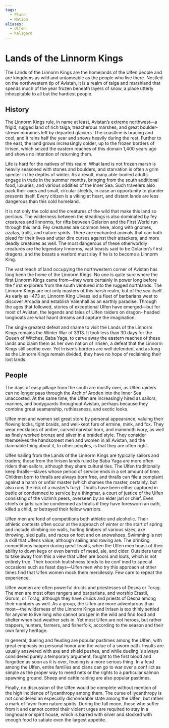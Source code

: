 ```yaml
---
tags:
  - Place
  - Nation
aliases:
  - Ulfen
  - Kalsgard
---
```

# Lands of the Linnorm Kings
The Lands of the Linnorm Kings are the homelands of the Ulfen people and are kingdoms as wild and untameable as the people who live there. Nestled on the northwestern tip of Avistan, it is a realm of taiga and marshland that spends much of the year frozen beneath layers of snow, a place utterly inhospitable to all but the hardiest people.

## History
The Linnorm Kings rule, in name at least, Avistan’s extreme northwest—a frigid, rugged land of rich taiga, treacherous marshes, and great boulder-strewn moraines left by departed glaciers. The coastline is bracing and cool, and it rains half the year and snows heavily during the rest. Further to the east, the land grows increasingly colder, up to the frozen borders of Irrisen, which seized the eastern reaches of this domain 1,400 years ago and shows no intention of returning them.

Life is hard for the natives of this realm. What land is not frozen marsh is heavily seasoned with stones and boulders, and starvation is often a grim specter in the depths of winter. As a result, many able-bodied adults engage in trade in the summer months, bringing from the south additional food, luxuries, and various oddities of the Inner Sea. Such travelers also pack their axes and small, circular shields, in case an opportunity to plunder presents itself. Every citizen is a viking at heart, and distant lands are less dangerous than this cold homeland.

It is not only the cold and the creatures of the wild that make this land so perilous. The wilderness between the steadings is also dominated by fey creatures and linnorms, for rifts between Golarion and the First World run through this land. Fey creatures are common here, along with gnomes, azatas, trolls, and nature spirits. There are enchanted animals that can both plead for their lives and utter dire curses against their attackers, and more deadly creatures as well. The most dangerous of these otherworldly creatures are the legendary linnorms, vast beasts said to be Golarion’s f irst dragons, and the beasts a warlord must slay if he is to become a Linnorm King.

The vast reach of land occupying the northwestern corner of Avistan has long been the home of the Linnorm Kings. No one is quite sure where the first Linnorm Kings came from—they were certainly in power long before the f irst explorers from the south ventured into the rugged northlands. The Linnorm Kings are not only masters of this harsh realm, but of the sea itself. As early as –473 ar, Linnorm King Ulvass led a fleet of barbarians west to discover Arcadia and establish Valenhall as an earthly paradise. Through the ages that followed, stories of exceptional Ulfen have emerged—but for most of Avistan, the legends and tales of Ulfen raiders on dragon- headed longboats are what haunt dreams and capture the imagination.

The single greatest defeat and shame to visit the Lands of the Linnorm Kings remains the Winter War of 3313. It took less than 30 days for the Queen of Witches, Baba Yaga, to carve away the eastern reaches of these lands and claim them as her own nation of Irrisen, a defeat that the Linnorm Kings still seethe over. Yet Irrisen’s borders are well defended, and as long as the Linnorm Kings remain divided, they have no hope of reclaiming their lost lands.
## People
The days of easy pillage from the south are mostly over, as Ulfen raiders can no longer pass through the Arch of Aroden into the Inner Sea unaccosted. At the same time, the Ulfen are increasingly hired as sailors, marines, and bodyguards throughout Avistan, perhaps because they combine great seamanship, ruthlessness, and exotic looks.

Ulfen men and women set great store by personal appearance, valuing their flowing locks, tight braids, and well-kept furs of ermine, mink, and fox. They wear necklaces of amber, carved narwhal horn, and mammoth ivory, as well as finely worked bronze and silver in a braided style. They consider themselves the handsomest men and women in all Avistan, and the damnable thing about it, to other peoples, is that they are often right.

Ulfen hailing from the Lands of the Linnorm Kings are typically sailors and traders; those from the Irrisen lands ruled by Baba Yaga are more often riders than sailors, although they share cultural ties. The Ulfen traditionally keep thralls—slaves whose period of service ends in a set amount of time. Children born to thralls are always born free, and thralls can file a complaint against a harsh or unfair master (which shames the master, certainly, but also runs the risk of a master’s fury). Thralls have been either captured in battle or condemned to service by a thingmar, a court of justice of the Ulfen consisting of the victim’s peers, overseen by an elder jarl or chief. Even chiefs or jarls can be condemned as thralls if they have foresworn an oath, killed a child, or betrayed their fellow warriors.

Ulfen men are fond of competitions both athletic and alcoholic. Their athletic contests often occur at the approach of winter or the start of spring and include climbing ice walls, hurling timbers of various sizes, axe throwing, sled pulls, and races on foot and on snowshoes. Swimming is not a skill that Ulfens value, although sailing and rowing are. The drinking competitions happen during great feasts, when the Ulfen men boast of their ability to down kegs or even barrels of mead, ale, and cider. Outsiders tend to take away from this a view that Ulfen are boors and louts, which is not entirely true. Their boorish loutishness tends to be conf ined to special occasions such as feast days—Ulfen men who try this approach at other times find that Ulfen women mock them mercilessly. Few care to repeat the experience.

Ulfen women are often powerful druids and priestesses of Desna or Torag. The men are most often rangers and barbarians, and worship Erastil, Gorum, or Torag, although they have druids and priests of Desna among their numbers as well. As a group, the Ulfen are more adventurous than most—the wilderness of the Linnorm Kings and Irrisen is too thinly settled for anyone to live long who cannot prosper in the wild and find food and shelter when bad weather sets in. Yet most Ulfen are not heroes, but rather trappers, hunters, farmers, and fisherfolk, according to the season and their own family heritage.

In general, dueling and feuding are popular pastimes among the Ulfen, with great emphasis on personal honor and the value of a sworn oath. Insults are usually answered with axe and shield pushes, and while dueling is always considered purely a temporary argument, fought to the first blood and forgotten as soon as it is over, feuding is a more serious thing. In a feud among the Ulfen, entire families and clans can go to war over a conf lict as simple as the proper way to mend nets or the rights to a particular salmon spawning ground. Sheep and cattle raiding are also popular pastimes.

Finally, no discussion of the Ulfen would be complete without mention of the high incidence of lycanthropy among them. The curse of lycanthropy is not considered an especially dishonorable state among the Ulfen, but rather a mark of favor from nature spirits. During the full moon, those who suffer from it and cannot control their violent urges are required to stay in a longhouse or spirit house, which is barred with silver and stocked with enough food to satiate even the largest appetite. 